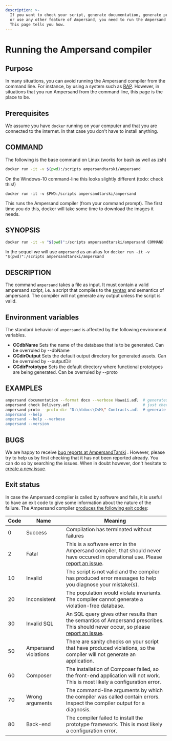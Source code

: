 ```yaml
---
description: >-
  If you want to check your script, generate documentation, generate prototypes
  or use any other feature of Ampersand, you need to run the Ampersand compiler.
  This page tells you how.
---
```


# Running the Ampersand compiler

## Purpose

In many situations, you can avoid running the Ampersand compiler from the command line. For instance, by using a system such as [RAP](https://rap.cs.ou.nl). However, in situations that you run Ampersand from the command line, this page is the place to be.&#x20;

## Prerequisites

We assume you have `docker` running on your computer and that you are connected to the internet. In that case you don't have to install anything.

## COMMAND

The following is the base command on Linux (works for bash as well as zsh)

```bash
docker run -it -v $(pwd):/scripts ampersandtarski/ampersand
```

On the Windows-10 command-line this looks slightly different (todo: check this!)

```
docker run -it -v $PWD:/scripts ampersandtarski/ampersand
```

This runs the Ampersand compiler (from your command prompt). The first time you do this, docker will take some time to download the images it needs.

## SYNOPSIS

```bash
docker run -it -v "$(pwd)":/scripts ampersandtarski/ampersand COMMAND [OPTIONS] FILE
```

In the sequel we will use `ampersand` as an alias for `docker run -it -v "$(pwd)":/scripts ampersandtarski/ampersand`

## DESCRIPTION

The command `ampersand` takes a file as input. It must contain a valid ampersand script, i.e. a script that complies to the [syntax](../the-language-ampersand/syntactical-conventions/) and semantics of ampersand. The compiler will not generate any output unless the script is valid.

## Environment variables

The standard behavior of `ampersand` is affected by the following environment variables.

* **CCdbName**  Sets the name of the database that is to be generated. Can be overruled by --dbName
* **CCdirOutput** Sets the default output directory for generated assets. Can be overruled by --outputDir&#x20;
* **CCdirPrototype** Sets the default directory where functional prototypes are being generated. Can be overruled by --proto

## EXAMPLES

```bash
ampersand documentation --format docx --verbose Hawaii.adl  # generates a specification document for Hawaii.adl
ampersand check Delivery.adl                                # just check Delivery.adl for errors
ampersand proto --proto-dir "D:\htdocs\CvM\" Contracts.adl  # generate a prototype from Contracts.adl and write the application to the specified directory.
ampersand --help
ampersand --help --verbose
ampersand --version
```

## BUGS

We are happy to receive [bug reports at AmpersandTarski](https://github.com/AmpersandTarski/ampersand/issues) . However, please try to help us by first checking that it has not been reported already. You can do so by searching the issues. When in doubt however, don't hesitate to [create a new issue](https://github.com/AmpersandTarski/ampersand/issues).

## Exit status

In case the Ampersand compiler is called by software and fails, it is useful to have an exit code to give some information about the nature of the failure. The Ampersand compiler [produces the following exit codes](https://github.com/AmpersandTarski/Ampersand/blob/main/src/Ampersand/Basics/Exit.hs):

| Code | Name                 | Meaning                                                                                                                                                                                 |
| ---- | -------------------- | --------------------------------------------------------------------------------------------------------------------------------------------------------------------------------------- |
| 0    | Success              | Compilation has terminated without failures                                                                                                                                             |
| 2    | Fatal                | This is a software error in the Ampersand compiler, that should never have occured in operational use. Please [report an issue](https://github.com/AmpersandTarski/ampersand/issues).   |
| 10   | Invalid              | The script is not valid and the compiler has produced error messages to help you diagnose your mistake(s).                                                                              |
| 20   | Inconsistent         | The population would violate invariants. The compiler cannot generate a violation-free database.                                                                                        |
| 30   | Invalid SQL          | An SQL query gives other results than the semantics of Ampersand prescribes. This should never occur, so please [report an issue](https://github.com/AmpersandTarski/ampersand/issues). |
| 50   | Ampersand violations | There are sanity checks on your script that have produced violations, so the compiler will not generate an application.                                                                 |
| 60   | Composer             | The installation of Composer failed, so the front-end application will not work. This is most likely a configuration error.                                                             |
| 70   | Wrong arguments      | The command-line arguments by which the compiler was called contain errors. Inspect the compiler output for a diagnosis.                                                                |
| 80   | Back-end             | The compiler failed to install the prototype framework. This is most likely a configuration error.                                                                                      |
